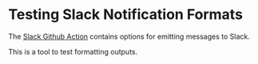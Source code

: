 # Testing Slack Notification Formats

The [Slack Github Action](https://github.com/slackapi/slack-github-action) contains options for emitting messages to Slack.

This is a tool to test formatting outputs.
